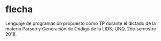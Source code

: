 
# flecha

Lenguaje de programación propuesto como TP durante el dictado de la materia Parseo y Generación de Código de la LIDS, UNQ, 2do semestre 2018.


